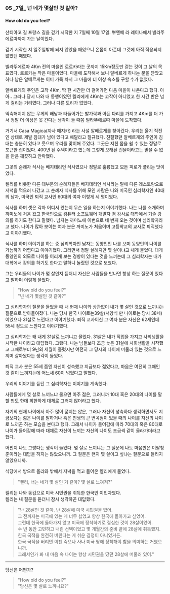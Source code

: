 ###  05 _7일\_ 넌 네가 몇살인 것 같아?  
#### How old do you feel?

산티아고 길 프랑스 길을 걷기 시작한 지 7일째 10월 17일.
뿌엔떼 라 레이나에서 빌라뚜에르따까지 가는 날이었다.

걷기 시작한 지 일주일밖에 되지 않았을 때였으니 온몸이 아픈데 그것에 아직 적응되지 않았던 때였다.

빌라뚜에르따 4Km 전의 마을인 로르카라는 곳까지 15Km정도만 걷는 것이 그 날의 목표였다.
로르카는 작은 마을이었다. 마을에 도착해서 보니 알베르게 하나는 문을 닫았고 하나 남은 알베르게는 이미 가득 차서 그 마을에 더 이상 숙소를 구할 수가 없었다.

알베르게의 주인은 고작 4Km, 딱 한 시간만 더 걸어가면 다음 마을이 나온다고 했다.
아아.. 그러나 당시 나와 내 동행이었던 켈리에게 4Km는 고작이 아니었고 한 시간 반은 넘게 걸리는 거리였다. 그러나 다른 도리가 없었다.

익숙해지지 않는 무게의 배낭과 타들어가는 발가락과 아픈 다리를 가지고 4Km를 더 가서 정말 더 이상은 못 간다는 생각이 들 때쯤 빌라뚜에르따 마을에 도착했다.

거기서 Casa Magica(까사 매지카) 라는 사설 알베르게를 찾아갔다.
우리는 울기 직전인 상태로 제발 침대가 남아 있다고 해달라고 절규했다. 친절했던 알베르게의 주인이 침대는 충분히 있다고 웃으며 우리를 맞이해 주었다.
그곳은 지친 몸을 쉴 수 있는 정말로 포근한 집이었다. 400년 된 주택이라고 했는데 그렇게 오래된 건물이라고는 믿을 수 없을 만큼 깨끗하고 안락했다.

그곳의 순례자 식사는 베지테리언 식사였으나 정말로 훌륭했고 모든 피로가 풀리는 맛이었다.

켈리를 비롯한 다른 대부분의 순례자들은 베지테리언 식사라는 말에 다른 레스토랑으로 저녁을 먹으러 나갔고 그 순례자 식사를 위해 모인 사람은 나와 미국인 심리학자인 40대의 남자, 미국인 퇴직 교사인 60대의 여자 이렇게 세 명이었다.

식사를 하며 셋은 각자 어디서 왔는지 무슨 일을 하는지 이야기했다.
나는 나를 소개하며 까미노에 처음 왔고 한국인으로 컴퓨터 소프트웨어 개발자 겸 강사로 대학에서 기술 강의를 하기도 한다고 말했다.
남자는 까미노에 이번으로 네 번째 오는 것이며 심리학자라고 했다.
나이가 많아 보이는 여자 분은 까미노가 처음이며 고등학교의 교사로 퇴직했다고 이야기했다.

식사를 하며 이야기를 하는 중 심리학자인 남자는 동양인인 나를 보며 동양인의 나이를 가늠하기 어렵다고 이야기했다.
그러면서 정말 실례지만 몇 살이냐고 내게 물었다.
대개 동양인의 외모로 나이를 어리게 보는 경향이 있다는 것을 느끼는데 그 심리학자는 내가 대학에서 강의를 하기도 한다고 말하니 놀랐던 것으로 보였다.

그는 우리들의 나이가 몇 살인지 듣더니
자신은 사람들을 만나면 항상 하는 질문이 있다고 말하며 이렇게 물었다.

> "How old do you feel?"  
"넌 네가 몇살인 것 같아?"

그 심리학자의 질문을 들었을 때 내 현재 나이와 상관없이 내가 몇 살인 것으로 느끼냐는 질문으로 받아들여졌다.
나는 당시 한국 나이로는39살(서양식 만 나이로는 당시 38세)이었으나 31살로 느낀다고 이야기했다.
퇴직 교사이신 그 여자 분은 자신은 62세인데 55세 정도로 느낀다고 이야기했다.

그 심리학자는 왜 내게 31살로 느끼냐고 물었다.
31살은 내가 직업을 가지고 사회생활을 시작한 나이라고 대답했다.
그랬다. 나는 남들보다 조금 늦은 31살에 사회생활을 시작했고 그때로부터 9년의 세월이 흘렀지만 여전히 그 당시의 나이에 머물러 있는 것으로 느끼며 살아왔다는 생각이 들었다.

퇴직 교사 분은 55세 쯤엔 자신이 성숙했고 지금보다 젊었다고, 마음은 여전히 그때인 것 같이 느껴지는데 어느새 60이 넘었다고 말했다.

우리의 이야기를 듣던 그 심리학자는 이야기를 계속했다.

사람들에게 몇 살로 느끼느냐 물으면 아주 젊은, 그러니까 10대 혹은 20대의 나이를 말 할 법도 한데 희한하게 대체로 그러지 않더라고 했다.

자기의 현재 나이에서 아주 많이 젊지는 않은, 그러나 자신이 성숙하다 생각하면서도 지금보다는 젊은 나이를 말하거나 혹은 인생의 큰 변곡점이 있을 때의 나이를 자신의 나이로 느끼곤 하는 모습을 본다고 했다.
그래서 나이가 들어감에 따라 70대의 혹은 80대로 나이가 들어감에 따라 대체로 자신이 느끼는 자신의 나이도 조금씩 같이 올라가더라고 했다.

어쩐지 나도 그렇다는 생각이 들었다.
몇 살로 느끼냐는 그 질문에 나도 마음만은 이팔청춘이라는 대답을 하지는 않았으니까.
그 질문은 왠지 몇 살이고 싶냐는 질문으로 들리지 않았으니까.

식당에서 방으로 올라와 밖에서 저녁을 먹고 들어온 켈리에게 물었다.

> "켈리, 너는 네가 몇 살인 거 같아? 몇 살로 느껴져?"

켈리는 나와 동갑으로 미국 시민권을 취득한 한국인 이민자였다.   
켈리는 내 질문을 듣더니 잠시 생각하곤 대답했다.

> "난 28살인 것 같아. 난 28살에 미국 시민권을 땄어.  
그 전까지는 미국에 있는 게 너무 싫었고 항상 한국에 돌아가고 싶었어.  
그런데 한국에 돌아가지 않고 미국에 정착하기로 결심한 것이 28살이었어.  
수 년 동안 고민하고 내린 선택이었고 몇 개월간의 준비 끝에 28살에 취득했지.  
한국 국적을 완전히 버린다는 게 쉬운 결정이 아니었거든.  
한국 국적을 버리면 이젠 죽으나 사나 미국 땅에 정착해야 함을 의미하는 거였으니까.  
그래서인가 봐 내 마음 속 나이는 항상 시민권을 땄던 28살에 머물러 있어."

---
당신은 어떤가?
> "How old do you feel?"  
"당신은 몇 살로 느끼나요?"
